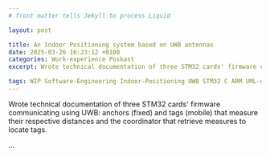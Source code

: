 ```yaml
---
# front matter tells Jekyll to process Liquid

layout: post

title: An Indoor Positioning system based on UWB antennas
date: 2025-03-26 16:23:12 +0100
categories: Work-experience Poskast
excerpt: Wrote technical documentation of three STM32 cards' firmware communicating using UWB.

tags: WIP Software-Engineering Indoor-Positioning UWB STM32 C ARM UML-diagrams
---
```


Wrote technical documentation of three STM32 cards' firmware communicating using UWB: anchors (fixed) and tags (mobile) that measure their respective distances and the coordinator that retrieve measures to locate tags.

...
